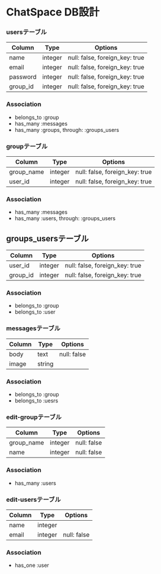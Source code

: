 # ChatSpace DB設計

### usersテーブル
|Column|Type|Options|
|------|----|-------|
|name|integer|null: false, foreign_key: true|
|email|integer|null: false, foreign_key: true|
|password|integer|null: false, foreign_key: true|
|group_id|integer|null: false, foreign_key: true|
### Association
- belongs_to :group
- has_many :messages
- has_many :groups, through: :groups_users

### groupテーブル
|Column|Type|Options|
|------|----|-------|
|group_name|integer|null: false, foreign_key: true|
|user_id|integer|null: false, foreign_key: true|
### Association
- has_many :messages
- has_many :users, through: :groups_users

## groups_usersテーブル
|Column|Type|Options|
|------|----|-------|
|user_id|integer|null: false, foreign_key: true|
|group_id|integer|null: false, foreign_key: true|
### Association
- belongs_to :group
- belongs_to :user

### messagesテーブル
|Column|Type|Options|
|------|----|-------|
|body|text|null: false|
|image|string||
### Association
- belongs_to :group
- belongs_to :uesrs

### edit-groupテーブル
|Column|Type|Options|
|------|----|-------|
|group_name|integer|null: false|
|name|integer|null: false|
### Association
- has_many :users

### edit-usersテーブル
|Column|Type|Options|
|------|----|-------|
|name|integer||
|email|integer|null: false|
### Association
- has_one :user
